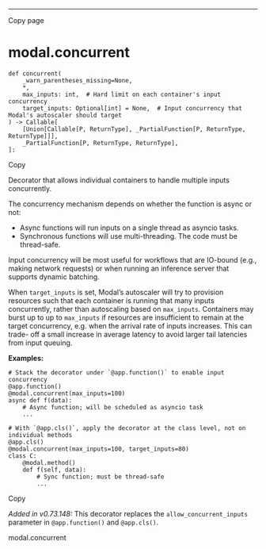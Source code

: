 * * *

Copy page

# modal.concurrent

    def concurrent(
        _warn_parentheses_missing=None,
        *,
        max_inputs: int,  # Hard limit on each container's input concurrency
        target_inputs: Optional[int] = None,  # Input concurrency that Modal's autoscaler should target
    ) -> Callable[
        [Union[Callable[P, ReturnType], _PartialFunction[P, ReturnType, ReturnType]]],
        _PartialFunction[P, ReturnType, ReturnType],
    ]:

Copy

Decorator that allows individual containers to handle multiple inputs
concurrently.

The concurrency mechanism depends on whether the function is async or not:

  * Async functions will run inputs on a single thread as asyncio tasks.
  * Synchronous functions will use multi-threading. The code must be thread-safe.

Input concurrency will be most useful for workflows that are IO-bound (e.g.,
making network requests) or when running an inference server that supports
dynamic batching.

When `target_inputs` is set, Modal’s autoscaler will try to provision
resources such that each container is running that many inputs concurrently,
rather than autoscaling based on `max_inputs`. Containers may burst up to up
to `max_inputs` if resources are insufficient to remain at the target
concurrency, e.g. when the arrival rate of inputs increases. This can trade-
off a small increase in average latency to avoid larger tail latencies from
input queuing.

**Examples:**

    # Stack the decorator under `@app.function()` to enable input concurrency
    @app.function()
    @modal.concurrent(max_inputs=100)
    async def f(data):
        # Async function; will be scheduled as asyncio task
        ...

    # With `@app.cls()`, apply the decorator at the class level, not on individual methods
    @app.cls()
    @modal.concurrent(max_inputs=100, target_inputs=80)
    class C:
        @modal.method()
        def f(self, data):
            # Sync function; must be thread-safe
            ...

Copy

_Added in v0.73.148:_ This decorator replaces the `allow_concurrent_inputs`
parameter in `@app.function()` and `@app.cls()`.

modal.concurrent
